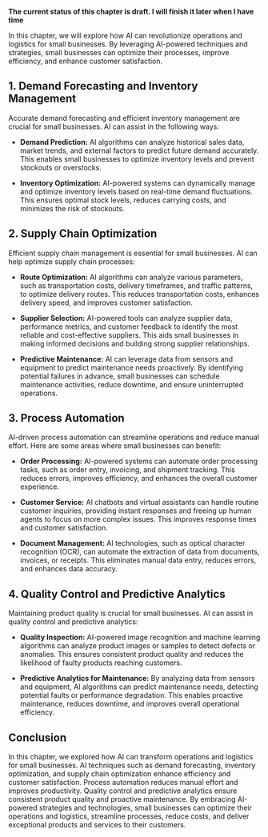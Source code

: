 **The current status of this chapter is draft. I will finish it later when I have time**

In this chapter, we will explore how AI can revolutionize operations and logistics for small businesses. By leveraging AI-powered techniques and strategies, small businesses can optimize their processes, improve efficiency, and enhance customer satisfaction.

**1. Demand Forecasting and Inventory Management**
--------------------------------------------------

Accurate demand forecasting and efficient inventory management are crucial for small businesses. AI can assist in the following ways:

* **Demand Prediction:** AI algorithms can analyze historical sales data, market trends, and external factors to predict future demand accurately. This enables small businesses to optimize inventory levels and prevent stockouts or overstocks.

* **Inventory Optimization:** AI-powered systems can dynamically manage and optimize inventory levels based on real-time demand fluctuations. This ensures optimal stock levels, reduces carrying costs, and minimizes the risk of stockouts.

**2. Supply Chain Optimization**
--------------------------------

Efficient supply chain management is essential for small businesses. AI can help optimize supply chain processes:

* **Route Optimization:** AI algorithms can analyze various parameters, such as transportation costs, delivery timeframes, and traffic patterns, to optimize delivery routes. This reduces transportation costs, enhances delivery speed, and improves customer satisfaction.

* **Supplier Selection:** AI-powered tools can analyze supplier data, performance metrics, and customer feedback to identify the most reliable and cost-effective suppliers. This aids small businesses in making informed decisions and building strong supplier relationships.

* **Predictive Maintenance:** AI can leverage data from sensors and equipment to predict maintenance needs proactively. By identifying potential failures in advance, small businesses can schedule maintenance activities, reduce downtime, and ensure uninterrupted operations.

**3. Process Automation**
-------------------------

AI-driven process automation can streamline operations and reduce manual effort. Here are some areas where small businesses can benefit:

* **Order Processing:** AI-powered systems can automate order processing tasks, such as order entry, invoicing, and shipment tracking. This reduces errors, improves efficiency, and enhances the overall customer experience.

* **Customer Service:** AI chatbots and virtual assistants can handle routine customer inquiries, providing instant responses and freeing up human agents to focus on more complex issues. This improves response times and customer satisfaction.

* **Document Management:** AI technologies, such as optical character recognition (OCR), can automate the extraction of data from documents, invoices, or receipts. This eliminates manual data entry, reduces errors, and enhances data accuracy.

**4. Quality Control and Predictive Analytics**
-----------------------------------------------

Maintaining product quality is crucial for small businesses. AI can assist in quality control and predictive analytics:

* **Quality Inspection:** AI-powered image recognition and machine learning algorithms can analyze product images or samples to detect defects or anomalies. This ensures consistent product quality and reduces the likelihood of faulty products reaching customers.

* **Predictive Analytics for Maintenance:** By analyzing data from sensors and equipment, AI algorithms can predict maintenance needs, detecting potential faults or performance degradation. This enables proactive maintenance, reduces downtime, and improves overall operational efficiency.

**Conclusion**
--------------

In this chapter, we explored how AI can transform operations and logistics for small businesses. AI techniques such as demand forecasting, inventory optimization, and supply chain optimization enhance efficiency and customer satisfaction. Process automation reduces manual effort and improves productivity. Quality control and predictive analytics ensure consistent product quality and proactive maintenance. By embracing AI-powered strategies and technologies, small businesses can optimize their operations and logistics, streamline processes, reduce costs, and deliver exceptional products and services to their customers.
